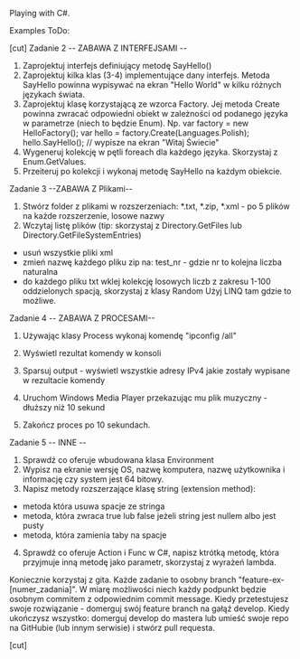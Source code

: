 Playing with C#. 

Examples ToDo: 

[cut]
Zadanie 2
-- ZABAWA Z INTERFEJSAMI --
1. Zaprojektuj interfejs definiujący metodę SayHello()
2. Zaprojektuj kilka klas (3-4) implementujące dany interfejs. Metoda SayHello powinna wypisywać na ekran "Hello World" w kilku różnych językach świata.
3. Zaprojektuj klasę korzystającą ze wzorca Factory. Jej metoda Create powinna zwracać odpowiedni obiekt w zależności od podanego języka w parametrze (niech to będzie Enum).
Np.
var factory = new HelloFactory();
var hello = factory.Create(Languages.Polish);
hello.SayHello();
// wypisze na ekran "Witaj Świecie"
4. Wygeneruj kolekcję w pętli foreach dla każdego języka. Skorzystaj z Enum.GetValues.
5. Przeiteruj po kolekcji i wykonaj metodę SayHello na każdym obiekcie.

Zadanie 3
--ZABAWA Z Plikami--
1. Stwórz folder z plikami w rozszerzeniach: *.txt, *.zip, *.xml - po 5 plików na każde rozszerzenie, losowe nazwy
2. Wczytaj listę plików (tip: skorzystaj z Directory.GetFiles lub Directory.GetFileSystemEntries)
- usuń wszystkie pliki xml
- zmień nazwę każdego pliku zip na: test_nr - gdzie nr to kolejna liczba naturalna
- do każdego pliku txt wklej kolekcję losowych liczb z zakresu 1-100 oddzielonych spacją, skorzystaj z klasy Random
Użyj LINQ tam gdzie to możliwe.

Zadanie 4
-- ZABAWA Z PROCESAMI--
1. Używając klasy Process wykonaj komendę "ipconfig /all"
2. Wyświetl rezultat komendy w konsoli
3. Sparsuj output - wyświetl wszystkie adresy IPv4 jakie zostały wypisane w rezultacie komendy

4. Uruchom Windows Media Player przekazując mu plik muzyczny - dłuższy niż 10 sekund
5. Zakończ proces po 10 sekundach.

Zadanie 5
-- INNE --
1. Sprawdź co oferuje wbudowana klasa Environment
2. Wypisz na ekranie wersję OS, nazwę komputera, nazwę użytkownika i informację czy system jest 64 bitowy.
3. Napisz metody rozszerzające klasę string (extension method):
- metoda która usuwa spacje ze stringa
- metoda, która zwraca true lub false jeżeli string jest nullem albo jest pusty
- metoda, która zamienia taby na spacje
4. Sprawdź co oferuje Action i Func w C#, napisz ktrótką metodę, która przyjmuje inną metodę jako parametr, skorzystaj z wyrażeń lambda.

Koniecznie korzystaj z gita. Każde zadanie to osobny branch "feature-ex-[numer_zadania]". W miarę możliwości niech każdy podpunkt będzie osobnym commitem z odpowiednim commit message.
Kiedy przetestujesz swoje rozwiązanie - domerguj swój feature branch na gałąź develop.
Kiedy ukończysz wszystko: domerguj develop do mastera lub umieść swoje repo na GitHubie (lub innym serwisie) i stwórz pull requesta.

[cut]


